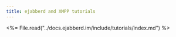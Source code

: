 ```yaml
---
title: ejabberd and XMPP tutorials
---
```


<%= File.read("../docs.ejabberd.im/include/tutorials/index.md") %>
